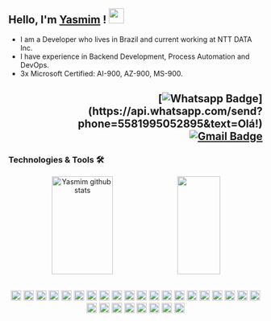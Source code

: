 <h4 align="right">

## Hello, I'm [Yasmim](https://www.linkedin.com/in/yasmimkarollinne/) ! <img src="https://media.giphy.com/media/hvRJCLFzcasrR4ia7z/giphy.gif" width="30px">

- I am a Developer who lives in Brazil and current working at NTT DATA Inc. <br>
- I have experience in Backend Development, Process Automation and DevOps. <br>
- 3x Microsoft Certified: AI-900, AZ-900, MS-900. <br>

<h2 align="right">

[![Whatsapp Badge](https://img.shields.io/badge/Whatsapp-4CA143?style=flat-square&labelColor=4CA143&logo=Whatsapp&logoColor=white&link=https://api.whatsapp.com/send?phone=5581995052895&text=Olá!)](https://api.whatsapp.com/send?phone=5581995052895&text=Olá!)
[![Gmail Badge](https://img.shields.io/badge/Gmail-FF0000?style=flat-square&labelColor=FF0000&logo=Gmail&logoColor=white&link=mailto:yasmimkarollinne@gmail.com)](mailto:yasmimkarollinne@gmail.com)<br>

</h2>
</h4>

### Technologies & Tools 🛠

<div align="center">  

  <img width="49%" height="195px" src="https://github-readme-stats.vercel.app/api?username=yaxmen&show_icons=true&count_private=true&hide_border=true&title_color=008b46&icon_color=b81414&text_color=c9d1d9&bg_color=0d1117" alt="Yasmim github stats"/> 
  <img width="41%" height="195px" src="https://github-readme-stats.vercel.app/api/top-langs/?username=Yaxmen&layout=compact&hide_border=true&title_color=723172&text_color=ffffff&bg_color=0d1117"/>

</div>

<h2 align="center">

<img src="https://img.shields.io/badge/python-FCC624?logo=python&logoColor=white&style=for-the-badge" height="20"/>
<img src="https://img.shields.io/badge/powershell-0089D6?logo=powershell&logoColor=white&style=for-the-badge" height="20"/>
<img src="https://img.shields.io/badge/HTML5-5C2D91?logo=HTML5&logoColor=white&style=for-the-badge" height="20"/>
<img src="https://img.shields.io/badge/Java-003B57?logo=Java&logoColor=white&style=for-the-badge" height="20"/>
<img src="https://img.shields.io/badge/ansible-CC2927?logo=ansible&logoColor=white&style=for-the-badge" height="20"/>
<img src="https://img.shields.io/badge/flask-000000?logo=flask&logoColor=white&style=for-the-badge" height="20"/>
<img src="https://img.shields.io/badge/fastapi-009688?logo=fastapi&logoColor=white&style=for-the-badge" height="20"/>
<img src="https://img.shields.io/badge/pandas-150458?logo=pandas&logoColor=white&style=for-the-badge" height="20"/>
<img src="https://img.shields.io/badge/SQLalchemy-0C0C0E?logo=alchemy&logoColor=white&style=for-the-badge" height="20"/>
<img src="https://img.shields.io/badge/pytest-0A9EDC?logo=pytest&logoColor=white&style=for-the-badge" height="20"/>
<img src="https://img.shields.io/badge/Selenium-5C2D91?logo=Selenium&logoColor=white&style=for-the-badge" height="20"/>
<img src="https://img.shields.io/badge/aws-cdk-FCC624?logo=aws-cdk&logoColor=white&style=for-the-badge" height="20"/>
<img src="https://img.shields.io/badge/Splunk-%234ea94b.svg?&style=for-the-badge&logo=Splunk&logoColor=white" height="20"/>
<img src="https://img.shields.io/badge/Microsoft%20Azure-0089D6?logo=microsoft-azure&logoColor=white&style=for-the-badge" height="20"/>
<img src="https://img.shields.io/badge/azure functions-0062AD?logo=azurefunctions&logoColor=white&style=for-the-badge" height="20"/>
<img src="https://img.shields.io/badge/azure devops-0078D7?logo=azuredevops&logoColor=white&style=for-the-badge" height="20"/>
<img src="https://img.shields.io/badge/power automate-0078D7?logo=power automate&logoColor=white&style=for-the-badge" height="20"/>
<img src="https://img.shields.io/badge/c%23%20-%23239120.svg?&style=for-the-badge&logo=c-sharp&logoColor=white" height="20"/>
<img src="https://img.shields.io/badge/linux-FCC624?logo=linux&logoColor=white&style=for-the-badge" height="20"/>
<img src="https://img.shields.io/badge/windows-0078D6?logo=windows&logoColor=white&style=for-the-badge" height="20"/>
<img src="https://img.shields.io/badge/GitHub-181717?style=flat-square&logo=github" height="20"/>
<img src="https://img.shields.io/badge/git-F05032?logo=git&logoColor=white&style=for-the-badge" height="20"/>
<img src="https://img.shields.io/badge/sqlite-003B57?logo=sqlite&logoColor=white&style=for-the-badge" height="20"/>
<img src="https://img.shields.io/badge/microsoft sql server-CC2927?logo=microsoftsqlserver&logoColor=white&style=for-the-badge" height="20"/>
<img src="https://img.shields.io/badge/MySQL-%234ea94b.svg?&style=for-the-badge&logo=MySQL&logoColor=white" height="20"/>
<img src="https://img.shields.io/badge/docker-2496ED?logo=docker&logoColor=white&style=for-the-badge" height="20"/>
<img src="https://img.shields.io/badge/visual studio code-007ACC?logo=visualstudiocode&logoColor=white&style=for-the-badge" height="20"/>
<img src="https://img.shields.io/badge/visual studio-5C2D91?logo=visualstudio&logoColor=white&style=for-the-badge" height="20"/> 

</h2>